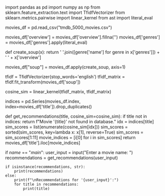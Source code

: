 import pandas as pd
import numpy as np
from sklearn.feature_extraction.text import TfidfVectorizer
from sklearn.metrics.pairwise import linear_kernel
from ast import literal_eval

movies_df = pd.read_csv("tmdb_5000_movies.csv")


movies_df['overview'] = movies_df['overview'].fillna('')
movies_df['genres'] = movies_df['genres'].apply(literal_eval)


def create_soup(x):
    return ' '.join([genre['name'] for genre in x['genres']]) + ' ' + x['overview']

movies_df["soup"] = movies_df.apply(create_soup, axis=1)


tfidf = TfidfVectorizer(stop_words='english')
tfidf_matrix = tfidf.fit_transform(movies_df['soup'])

cosine_sim = linear_kernel(tfidf_matrix, tfidf_matrix)


indices = pd.Series(movies_df.index, index=movies_df['title']).drop_duplicates()


def get_recommendations(title, cosine_sim=cosine_sim):
    if title not in indices:
        return f"Movie '{title}' not found in database."
    idx = indices[title]
    sim_scores = list(enumerate(cosine_sim[idx]))
    sim_scores = sorted(sim_scores, key=lambda x: x[1], reverse=True)
    sim_scores = sim_scores[1:11]
    movie_indices = [i[0] for i in sim_scores]
    return movies_df['title'].iloc[movie_indices]


if _name_ == "_main_":
    user_input = input("Enter a movie name: ")
    recommendations = get_recommendations(user_input)
   
    if isinstance(recommendations, str):
        print(recommendations)
    else:
        print(f"\nRecommendations for '{user_input}':")
        for title in recommendations:
            print(title)
